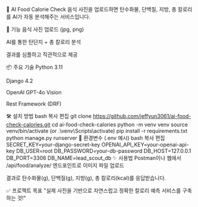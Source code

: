 🥗 AI Food Calorie Check
음식 사진을 업로드하면
탄수화물, 단백질, 지방, 총 칼로리를 AI가 자동 분석해주는 서비스입니다.

🚀 기능
음식 사진 업로드 (jpg, png)

AI를 통한 탄단지 + 총 칼로리 분석

결과를 심플하고 직관적으로 제공

📦 주요 기술
Python 3.11

Django 4.2

OpenAI GPT-4o Vision

Rest Framework (DRF)

🛠️ 설치 방법
bash
복사
편집
git clone https://github.com/jeffyun3061/ai-food-check-calories.git
cd ai-food-check-calories
python -m venv venv
source venv/bin/activate (or .\venv\Scripts\activate)
pip install -r requirements.txt
python manage.py runserver
📄 환경변수 (.env 예시)
bash
복사
편집
SECRET_KEY=your-django-secret-key
OPENAI_API_KEY=your-openai-api-key
DB_USER=root
DB_PASSWORD=your-db-password
DB_HOST=127.0.0.1
DB_PORT=3306
DB_NAME=lead_scout_db
✨ 사용법
Postman이나 웹에서 /api/food/analyze/ 엔드포인트로 이미지 파일 업로드

결과로 탄수화물(g), 단백질(g), 지방(g), 총 칼로리(kcal)를 응답받습니다.

✅ 프로젝트 목표
"실제 사진을 기반으로 자연스럽고 정확한 칼로리 예측 서비스를 구축하는 것!"
